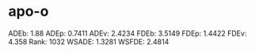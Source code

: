 # apo-o

ADEb: 1.88
ADEp: 0.7411
ADEv: 2.4234
FDEb: 3.5149
FDEp: 1.4422
FDEv: 4.358
Rank: 1032
WSADE: 1.3281
WSFDE: 2.4814